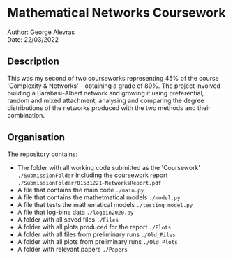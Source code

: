 # Mathematical Networks Coursework # 

Author: George Alevras \
Date: 22/03/2022

## Description ##
This was my second of two courseworks representing 45% of the course 'Complexity & Networks' - obtaining a grade of 80%. The project involved building a Barabasi-Albert network and growing it using preferential, random and mixed attachment, analysing and comparing the degree distributions of the networks produced with the two methods and their combination.

## Organisation ##
The repository contains:
- The folder with all working code submitted as the 'Coursework' `./SubmissionFolder` including the coursework report `./SubmissionFolder/01531221-NetworksReport.pdf`
- A file that contains the main code `./main.py`
- A file that contains the mathetmatical models `./model.py`
- A file that tests the mathematical models `./testing_model.py`
- A file that log-bins data `./logbin2020.py`
- A folder with all saved files `./Files`
- A folder with all plots produced for the report `./Plots`
- A folder with all files from preliminary runs `./Old_Files`
- A folder with all plots from preliminary runs `./Old_Plots`
- A folder with relevant papers `./Papers`